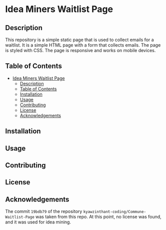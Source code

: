 # Idea Miners Waitlist Page

## Description
This repository is a simple static page that is used to collect emails for a waitlist. It is a simple HTML page with a form that collects emails. The page is styled with CSS. The page is responsive and works on mobile devices.

## Table of Contents
- [Idea Miners Waitlist Page](#idea-miners-waitlist-page)
  - [Description](#description)
  - [Table of Contents](#table-of-contents)
  - [Installation](#installation)
  - [Usage](#usage)
  - [Contributing](#contributing)
  - [License](#license)
  - [Acknowledgements](#acknowledgements)

## Installation


## Usage


## Contributing


## License


## Acknowledgements
The commit `19bdb79` of the repository `kyawzinthant-coding/Commune-Waitlist-Page` was taken from this repo. At this point, no license was found, and it was used for idea mining.

